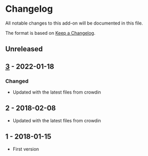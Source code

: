 # Changelog
All notable changes to this add-on will be documented in this file.

The format is based on [Keep a Changelog](https://keepachangelog.com/en/1.0.0/).

## Unreleased


## [3] - 2022-01-18

### Changed
- Updated with the latest files from crowdin

## 2 - 2018-02-08

- Updated with the latest files from crowdin

## 1 - 2018-01-15

- First version

[3]: https://github.com/zaproxy/zap-core-help/releases/help_id_ID-v3
